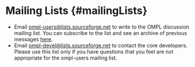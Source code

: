 # Mailing Lists {#mailingLists}

 - Email ompl-users@lists.sourceforge.net to write to the OMPL discussion mailing list. You can subscribe to the list and see an archive of previous messages [here](https://lists.sourceforge.net/lists/listinfo/ompl-users).
 - Email ompl-devel@lists.sourceforge.net to contact the core developers. Please use this list only if you have questions that you feel are not appropriate for the ompl-users mailing list.
